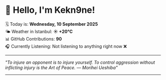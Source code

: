 # 👋 Hello, I'm Kekn9ne!

🗓️ Today is: **Wednesday, 10 September 2025**  
🌤️ Weather in Istanbul: **☀️   +20°C**  
📊 GitHub Contributions: **90**  
🎧 Currently Listening: Not listening to anything right now ❌

---

_"To injure an opponent is to injure yourself. To control aggression without inflicting injury is the Art of Peace. — *Morihei Ueshiba*"_

---
